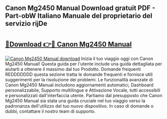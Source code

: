 ## Canon Mg2450 Manual Download gratuit PDF - Part-obW Italiano Manuale del proprietario del servizio rijDe

# <h2><a href="http://dfb926l.blite.top/?on=Canon+Mg2450+Manual">🔗Download 👉🔴 Canon Mg2450 Manual</a></h2>

[![Canon Mg2450 Manual download](https://i.imgur.com/lujVjoI.png)](http://dfb926l.blite.top/?on=Canon+Mg2450+Manual)
Inizia il tuo viaggio oggi con Canon Mg2450 Manual! Questa guida per l'utente include una guida dettagliata per aiutarti a ottenere il massimo dal tuo Prodotto. Domande frequenti REDDDDDDD questa sezione tratta le domande frequenti e fornisce utili suggerimenti per la risoluzione dei problemi. Le funzionalità avanzate di Canon Mg2450 Manual includono aggiornamenti automatici, Dashboard personalizzabile, Supporto multilingue e Attivazione Vocale, tutti accessibili e personalizzati dall'interfaccia utente. Partiamo dal presupposto che Canon Mg2450 Manual sia stata una guida cruciale nel tuo viaggio verso la padronanza dell'utilizzo del tuo nuovo dispositivo. In caso di domande o dubbi, contattare il nostro team di supporto.
